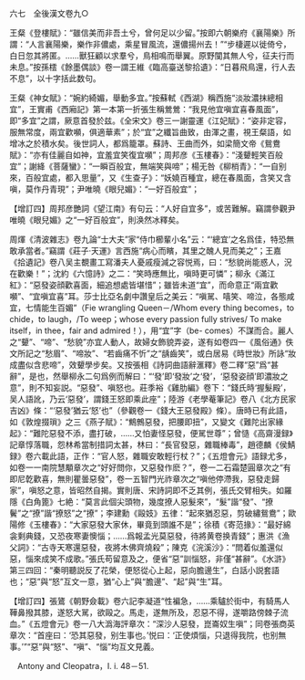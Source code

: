 六七　全後漢文卷九○

王粲《登樓賦》：“雖信美而非吾土兮，曾何足以少留。”按即六朝樂府《襄陽樂》所謂：“人言襄陽樂，樂作非儂處，乘星冒風流，還儂揚州去！”“步棲遲以徙倚兮，白日忽其將匿。……獸狂顧以求羣兮，鳥相鳴而舉翼。原野闃其無人兮，征夫行而未息。”按孫橒《餘墨偶談》卷一謂王維《臨高臺送黎拾遺》：“日暮飛鳥還，行人去不息”，以十字括此数句。

王粲《神女賦》：“婉約綺媚，舉動多宜。”按蘇軾《西湖》稱西施“淡妝濃抹總相宜”，王實甫《西廂記》第一本第一折張生稱鶯鶯：“我見他宜嗔宜喜春風面”，即“多宜”之謂，厥意首發於兹。《全宋文》卷三一謝靈運《江妃賦》：“姿非定容，服無常度，兩宜歡嚬，俱適華素”；於“宜”之纖旨曲致，由渾之畫，視王粲語，如增冰之於積水矣。後世詞人，都爲籠罩。蘇詩、王曲而外，如梁簡文帝《鴛鴦賦》：“亦有佳麗自如神，宜羞宜笑復宜嚬”；周邦彦《玉樓春》：“淺顰輕笑百般宜”；謝絳《菩薩蠻》：“一瞬百般宜，無端笑與啼”；楊无咎《柳梢青》：“一自别來，百般宜處，都入思量”，又《生查子》：“妖嬈百種宜，總在春風面，含笑又含嗔，莫作丹青現”；尹唯曉《眼兒媚》：“一好百般宜”；

【增訂四】周邦彦艷詞《望江南》有句云：“人好自宜多”，或苦難解。竊謂參觀尹唯曉《眼兒媚》之“一好百般宜”，則涣然冰釋矣。

周煇《清波雜志》卷九論“士大夫”家“侍巾櫛輩小名”云：“‘總宜’之名爲佳，特恐無敢承當者。”竊謂《莊子·天運》言西施“病心而矉，其里之醜人見而美之”；王嘉《拾遺記》卷八吴主覩畫工寫潘夫人憂戚瘦減之容悦焉，曰：“愁貌尚能惑人，況在歡樂！”；沈約《六憶詩》之二：“笑時應無比，嗔時更可憐”；柳永《滿江紅》：“惡發姿顔歡喜面，細追想處皆堪惜”；雖皆未道“宜”，而命意正“兩宜歡嚬”、“宜嗔宜喜”耳。莎士比亞名劇中讚皇后之美云：“嗔駡、嘻笑、啼泣，各態咸宜，七情能生百媚”（Fie wrangling Queen－/Whom every thing becomes，to chide，to laugh，/To weep；whose every passion fully strives/
To make itself，in thee，fair and admired！），用“宜”字（be-
comes）不謀而合。麗人之“顰”、“啼”、“愁貌”亦宜人動人，故婦女飾貌弄姿，遂有如卷四一《風俗通》佚文所記之“愁眉”、“啼妝”、“若齒痛不忻”之“龋齒笑”，或白居易《時世妝》所詠“妝成盡似含悲啼”，效顰學步矣。又按張相《詩詞曲語辭滙釋》卷二釋“惡”爲“甚辭”，是也，然舉柳永二句爲例而解曰：“‘發’即‘發妝’之‘發’，‘惡發姿顔’即濃妝之意”，則不知妄説。“惡發”、嗔怒也。莊季裕《雞肋編》卷下：“錢氏時‘握髮殿’，吴人語訛，乃云‘惡發’，謂錢王怒即乘此座”；陸游《老學菴筆記》卷八《北方民家吉凶》條：“‘惡發’猶云‘怒’也”（參觀卷一《錢大王惡發殿》條）。唐時已有此語，如《敦煌掇瑣》之三《燕子賦》：“鷦鷯惡發，把腰即扭”，又變文《難陀出家緣起》：“難陀惡發不添，盡打破，……又怕妻怪惡發，便駡世尊”；曾慥《高齋漫録》記章惇落職，怨林希當制措詞太甚，林曰：“長官發惡，雜職棒毒”，趙德麟《侯鯖録》卷六載此語，正作：“官人怒，雜職安敢輕行杖？”；《五燈會元》語録尤多，如卷一一南院慧顒章次之“好好問你，又惡發作麽？”，卷一二石霜楚圓章次之“有即尼亁歡喜，無則瞿曇惡發”，卷一五智門光祚章次之“嗔他停滯我，惡發走歸家”，嗔怒之意，皆昭然自揭。實則唐、宋詩詞即不乏其例，張氏交臂相失。如羅隱《白角篦》七絶：“莫言此個尖頭物，幾度撩人惡髮來”，“髮”諧“發”、“撩鬢”之“撩”諧“撩怒”之“撩”；李建勳《毆妓》五律：“起來猶忍惡，剪破繡鴛鴦”；歐陽修《玉樓春》：“大家惡發大家休，畢竟到頭誰不是”；徐積《寄范掾》：“最好綿衾剩典錢，又恐夜寒妻懊惱；……爲報孟光莫惡發，待將黄卷换青錢”；惠洪《漁父詞》：“古寺天寒還惡發，夜將木佛齊燒殺”；陳克《浣溪沙》：“問着似羞還似惡，惱來成笑不成歌。”張氏苟留意及之，便省“惡”訓惱怒，非僅“甚辭”。《水滸》第三四回：“秦明聽説反了花榮，便怒從心上起，惡向膽邊生”，白話小説套語也；“惡”與“怒”互文一意，猶“心上”與“膽邊”、“起”與“生”耳。

【增訂四】張鷟《朝野僉載》卷六記李凝道“性褊急，……乘驢於街中，有騎馬人鞾鼻撥其膝，遂怒大駡，欲毆之。馬走，遂無所及，忍惡不得，遂嚼路傍棘子流血。”《五燈會元》卷一八大潙海評章次：“深沙人惡發，崑崙奴生嗔”；同卷張商英章次：“首座曰：‘恐其惡發，别生事也。’悦曰：‘正使煩惱，只退得我院，也别無事。’”“惡”與“怒”、“嗔”、“惱”均互文見義。











　Antony and Cleopatra，I. i. 48－51.